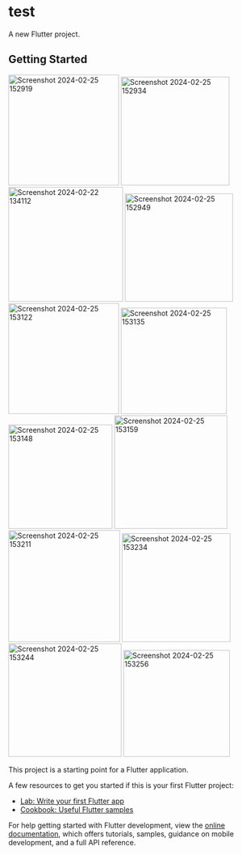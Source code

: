 # test

A new Flutter project.

## Getting Started
<img width="219" alt="Screenshot 2024-02-25 152919" src="https://github.com/intilavanya/blood1/assets/142288117/bd4c1dde-d61d-4c4f-a1b2-99dad428274c">


<img width="215" alt="Screenshot 2024-02-25 152934" src="https://github.com/intilavanya/blood1/assets/142288117/55ce3cb8-a872-43f3-bdf7-de1a0eacb261">
<img width="227" alt="Screenshot 2024-02-22 134112" src="https://github.com/intilavanya/blood1/assets/142288117/d09a6dbb-fa56-4a0c-a890-968687773995">


<img width="214" alt="Screenshot 2024-02-25 152949" src="https://github.com/intilavanya/blood1/assets/142288117/9d8ae38b-ab44-46b4-8ac3-ef5978b4bdcf">

<img width="219" alt="Screenshot 2024-02-25 153122" src="https://github.com/intilavanya/blood1/assets/142288117/fa39431a-b558-4e8e-aa6c-75def57f06f1">
<img width="210" alt="Screenshot 2024-02-25 153135" src="https://github.com/intilavanya/blood1/assets/142288117/8b79f147-6b55-41dc-8917-df8e98c787a3">


<img width="206" alt="Screenshot 2024-02-25 153148" src="https://github.com/intilavanya/blood1/assets/142288117/ea0903cd-d6c7-4e01-9deb-65fae9d37fac">
<img width="224" alt="Screenshot 2024-02-25 153159" src="https://github.com/intilavanya/blood1/assets/142288117/c61c6a73-5422-46d5-982d-23831341517b">
<img width="221" alt="Screenshot 2024-02-25 153211" src="https://github.com/intilavanya/blood1/assets/142288117/fc22d098-a9df-446d-989c-c53115d390f3">

<img width="215" alt="Screenshot 2024-02-25 153234" src="https://github.com/intilavanya/blood1/assets/142288117/68aa7093-ece5-4ebf-bb60-085ab31ffad6">

<img width="224" alt="Screenshot 2024-02-25 153244" src="https://github.com/intilavanya/blood1/assets/142288117/fbc7ee3f-e8a0-45c5-b3c8-9763dc03c664">
<img width="211" alt="Screenshot 2024-02-25 153256" src="https://github.com/intilavanya/blood1/assets/142288117/1694823d-4bbf-48f4-89f2-0f5770ec8064">

This project is a starting point for a Flutter application.

A few resources to get you started if this is your first Flutter project:

- [Lab: Write your first Flutter app](https://docs.flutter.dev/get-started/codelab)
- [Cookbook: Useful Flutter samples](https://docs.flutter.dev/cookbook)

For help getting started with Flutter development, view the
[online documentation](https://docs.flutter.dev/), which offers tutorials,
samples, guidance on mobile development, and a full API reference.
